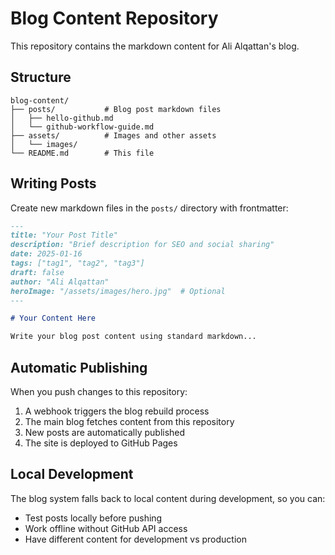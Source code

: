 # Blog Content Repository

This repository contains the markdown content for Ali Alqattan's blog.

## Structure

```
blog-content/
├── posts/           # Blog post markdown files
│   ├── hello-github.md
│   └── github-workflow-guide.md
├── assets/          # Images and other assets
│   └── images/
└── README.md        # This file
```

## Writing Posts

Create new markdown files in the `posts/` directory with frontmatter:

```markdown
---
title: "Your Post Title"
description: "Brief description for SEO and social sharing"
date: 2025-01-16
tags: ["tag1", "tag2", "tag3"]
draft: false
author: "Ali Alqattan"
heroImage: "/assets/images/hero.jpg"  # Optional
---

# Your Content Here

Write your blog post content using standard markdown...
```

## Automatic Publishing

When you push changes to this repository:
1. A webhook triggers the blog rebuild process
2. The main blog fetches content from this repository
3. New posts are automatically published
4. The site is deployed to GitHub Pages

## Local Development

The blog system falls back to local content during development, so you can:
- Test posts locally before pushing
- Work offline without GitHub API access
- Have different content for development vs production